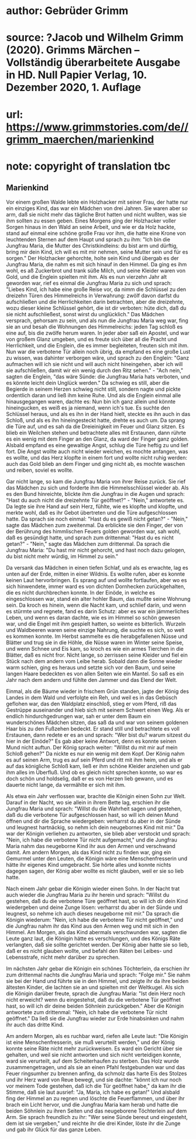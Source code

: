 # author: Gebrüder Grimm
# source: ?Jacob und Wilhelm Grimm (2020). Grimms Märchen – Vollständig überarbeitete Ausgabe in HD. Null Papier Verlag, 10. Dezember 2020, 1. Auflage
# url: https://www.grimmstories.com/de//grimm_maerchen/marienkind
# note: copyright of translation tbc

## Marienkind 

Vor einem großen Walde lebte ein Holzhacker mit seiner Frau, der hatte
nur ein einziges Kind, das war ein Mädchen von drei Jahren. Sie waren
aber so arm, daß sie nicht mehr das tägliche Brot hatten und nicht
wußten, was sie ihm sollten zu essen geben. Eines Morgens ging der
Holzhacker voller Sorgen hinaus in den Wald an seine Arbeit, und wie er
da Holz hackte, stand auf einmal eine schöne große Frau vor ihm, die
hatte eine Krone von leuchtenden Sternen auf dem Haupt und sprach zu
ihm: "Ich bin die Jungfrau Maria, die Mutter des Christkindleins: du
bist arm und dürftig, bring mir dein Kind, ich will es mit mir nehmen,
seine Mutter sein und für es sorgen." Der Holzhacker gehorchte, holte
sein Kind und übergab es der Jungfrau Maria, die nahm es mit sich hinauf
in den Himmel. Da ging es ihm wohl, es aß Zuckerbrot und trank süße
Milch, und seine Kleider waren von Gold, und die Englein spielten mit
ihm. Als es nun vierzehn Jahr alt geworden war, rief es einmal die
Jungfrau Maria zu sich und sprach: "Liebes Kind, ich habe eine große
Reise vor, da nimm die Schlüssel zu den dreizehn Türen des Himmelreichs
in Verwahrung: zwölf davon darfst du aufschließen und die Herrlichkeiten
darin betrachten, aber die dreizehnte, wozu dieser kleine Schlüssel
gehört, die ist dir verboten: hüte dich, daß du sie nicht aufschließest,
sonst wirst du unglücklich." Das Mädchen versprach, gehorsam zu sein,
und als nun die Jungfrau Maria weg war, fing sie an und besah die
Wohnungen des Himmelreichs: jeden Tag schloß es eine auf, bis die zwölfe
herum waren. In jeder aber saß ein Apostel, und war von großem Glanz
umgeben, und es freute sich über all die Pracht und Herrlichkeit, und
die Englein, die es immer begleiteten, freuten sich mit ihm. Nun war die
verbotene Tür allein noch übrig, da empfand es eine große Lust zu
wissen, was dahinter verborgen wäre, und sprach zu den Englein: "Ganz
aufmachen will ich sie nicht und will auch nicht hineingehen, aber ich
will sie aufschließen, damit wir ein wenig durch den Ritz sehen." -
"Ach nein," sagten die Englein, "das wäre Sünde: die Jungfrau Maria
hats verboten, und es könnte leicht dein Unglück werden." Da schwieg es
still, aber die Begierde in seinem Herzen schwieg nicht still, sondern
nagte und pickte ordentlich daran und ließ ihm keine Ruhe. Und als die
Englein einmal alle hinausgegangen waren, dachte es: Nun bin ich ganz
allein und könnte hineingucken, es weiß es ja niemand, wenn ich's tue.
Es suchte den Schlüssel heraus, und als es ihn in der Hand hielt,
steckte es ihn auch in das Schloß, und als es ihn hineingesteckt hatte,
drehte es auch um. Da sprang die Türe auf, und es sah da die
Dreieinigkeit im Feuer und Glanz sitzen. Es blieb ein Weilchen stehen
und betrachtete alles mit Erstaunen, dann rührte es ein wenig mit dem
Finger an den Glanz, da ward der Finger ganz golden. Alsbald empfand es
eine gewaltige Angst, schlug die Türe heftig zu und lief fort. Die Angst
wollte auch nicht wieder weichen, es mochte anfangen, was es wollte, und
das Herz klopfte in einem fort und wollte nicht ruhig werden: auch das
Gold blieb an dem Finger und ging nicht ab, es mochte waschen und
reiben, soviel es wollte.

Gar nicht lange, so kam die Jungfrau Maria von ihrer Reise zurück. Sie
rief das Mädchen zu sich und forderte ihm die Himmelsschlüssel wieder
ab. Als es den Bund hinreichte, blickte ihm die Jungfrau in die Augen
und sprach: "Hast du auch nicht die dreizehnte Tür geöffnet?" -
"Nein," antwortete es. Da legte sie ihre Hand auf sein Herz, fühlte,
wie es klopfte und klopfte, und merkte wohl, daß es ihr Gebot übertreten
und die Türe aufgeschlossen hatte. Da sprach sie noch einmal: "Hast du
es gewiß nicht getan?" - "Nein," sagte das Mädchen zum zweitenmal. Da
erblickte sie den Finger, der von der Berührung des himmlischen Feuers
golden geworden war, sah wohl, daß es gesündigt hatte, und sprach zum
drittenmal: "Hast du es nicht getan?" - "Nein," sagte das Mädchen
zum drittenmal. Da sprach die Jungfrau Maria: "Du hast mir nicht
gehorcht, und hast noch dazu gelogen, du bist nicht mehr würdig, im
Himmel zu sein."

Da versank das Mädchen in einen tiefen Schlaf, und als es erwachte, lag
es unten auf der Erde, mitten in einer Wildnis. Es wollte rufen, aber es
konnte keinen Laut hervorbringen. Es sprang auf und wollte fortlaufen,
aber wo es sich hinwendete, immer ward es von dichten Dornhecken
zurückgehalten, die es nicht durchbrechen konnte. In der Einöde, in
welche es eingeschlossen war, stand ein alter hohler Baum, das mußte
seine Wohnung sein. Da kroch es hinein, wenn die Nacht kam, und schlief
darin, und wenn es stürmte und regnete, fand es darin Schutz: aber es
war ein jämmerliches Leben, und wenn es daran dachte, wie es im Himmel
so schön gewesen war, und die Engel mit ihm gespielt hatten, so weinte
es bitterlich. Wurzeln und Waldbeeren waren seine einzige Nahrung, die
suchte es sich, so weit es kommen konnte. Im Herbst sammelte es die
herabgefallenen Nüsse und Blätter und trug sie in die Höhle, die Nüsse
waren im Winter seine Speise, und wenn Schnee und Eis kam, so kroch es
wie ein armes Tierchen in die Blätter, daß es nicht fror. Nicht lange,
so zerrissen seine Kleider und fiel ein Stück nach dem andern vom Leibe
herab. Sobald dann die Sonne wieder warm schien, ging es heraus und
setzte sich vor den Baum, und seine langen Haare bedeckten es von allen
Seiten wie ein Mantel. So saß es ein Jahr nach dem andern und fühlte den
Jammer und das Elend der Welt.

Einmal, als die Bäume wieder in frischem Grün standen, jagte der König
des Landes in dem Wald und verfolgte ein Reh, und weil es in das Gebüsch
geflohen war, das den Waldplatz einschloß, stieg er vom Pferd, riß das
Gestrüppe auseinander und hieb sich mit seinem Schwert einen Weg. Als er
endlich hindurchgedrungen war, sah er unter dem Baum ein wunderschönes
Mädchen sitzen, das saß da und war von seinem goldenen Haar bis zu den
Fußzehen bedeckt. Er stand still und betrachtete es voll Erstaunen, dann
redete er es an und sprach: "Wer bist du? warum sitzest du hier in der
Einöde?" Es gab aber keine Antwort, denn es konnte seinen Mund nicht
auftun. Der König sprach weiter: "Willst du mit mir auf mein Schloß
gehen?" Da nickte es nur ein wenig mit dem Kopf. Der König nahm es auf
seinen Arm, trug es auf sein Pferd und ritt mit ihm heim, und als er auf
das königliche Schloß kam, ließ er ihm schöne Kleider anziehen und gab
ihm alles im Überfluß. Und ob es gleich nicht sprechen konnte, so war es
doch schön und holdselig, daß er es von Herzen lieb gewann, und es
dauerte nicht lange, da vermählte er sich mit ihm.

Als etwa ein Jahr verflossen war, brachte die Königin einen Sohn zur
Welt. Darauf in der Nacht, wo sie allein in ihrem Bette lag, erschien
ihr die Jungfrau Maria und sprach: "Willst du die Wahrheit sagen und
gestehen, daß du die verbotene Tür aufgeschlossen hast, so will ich
deinen Mund öffnen und dir die Sprache wiedergeben: verharrst du aber in
der Sünde und leugnest hartnäckig, so nehm ich dein neugebornes Kind mit
mir." Da war der Königin verliehen zu antworten, sie blieb aber
verstockt und sprach: "Nein, ich habe die verbotene Tür nicht
aufgemacht," und die Jungfrau Maria nahm das neugeborne Kind ihr aus
den Armen und verschwand damit. Am andern Morgen, als das Kind nicht zu
finden war, ging ein Gemurmel unter den Leuten, die Königin wäre eine
Menschenfresserin und hätte ihr eigenes Kind umgebracht. Sie hörte alles
und konnte nichts dagegen sagen, der König aber wollte es nicht glauben,
weil er sie so lieb hatte.

Nach einem Jahr gebar die Königin wieder einen Sohn. In der Nacht trat
auch wieder die Jungfrau Maria zu ihr herein und sprach: "Willst du
gestehen, daß du die verbotene Türe geöffnet hast, so will ich dir dein
Kind wiedergeben und deine Zunge lösen: verharrst du aber in der Sünde
und leugnest, so nehme ich auch dieses neugeborne mit mir." Da sprach
die Königin wiederum: "Nein, ich habe die verbotene Tür nicht
geöffnet," und die Jungfrau nahm ihr das Kind aus den Armen weg und mit
sich in den Himmel. Am Morgen, als das Kind abermals verschwunden war,
sagten die Leute ganz laut, die Königin hätte es verschlungen, und des
Königs Räte verlangten, daß sie sollte gerichtet werden. Der König aber
hatte sie so lieb, daß er es nicht glauben wollte, und befahl den Räten
bei Leibes- und Lebensstrafe, nicht mehr darüber zu sprechen.

Im nächsten Jahr gebar die Königin ein schönes Töchterlein, da erschien
ihr zum drittenmal nachts die Jungfrau Maria und sprach: "Folge mir."
Sie nahm sie bei der Hand und führte sie in den Himmel, und zeigte ihr
da ihre beiden ältesten Kinder, die lachten sie an und spielten mit der
Weltkugel. Als sich die Königin darüber freute, sprach die Jungfrau
Maria: "Ist dein Herz noch nicht erweicht? wenn du eingestehst, daß du
die verbotene Tür geöffnet hast, so will ich dir deine beiden Söhnlein
zurückgeben." Aber die Königin antwortete zum drittenmal: "Nein, ich
habe die verbotene Tür nicht geöffnet." Da ließ sie die Jungfrau wieder
zur Erde hinabsinken und nahm ihr auch das dritte Kind.

Am andern Morgen, als es ruchbar ward, riefen alle Leute laut: "Die
Königin ist eine Menschenfresserin, sie muß verurteilt werden," und der
König konnte seine Räte nicht mehr zurückweisen. Es ward ein Gericht
über sie gehalten, und weil sie nicht antworten und sich nicht
verteidigen konnte, ward sie verurteilt, auf dem Scheiterhaufen zu
sterben. Das Holz wurde zusammengetragen, und als sie an einen Pfahl
festgebunden war und das Feuer ringsumher zu brennen anfing, da schmolz
das harte Eis des Stolzes und ihr Herz ward von Reue bewegt, und sie
dachte: "könnt ich nur noch vor meinem Tode gestehen, daß ich die Tür
geöffnet habe," da kam ihr die Stimme, daß sie laut ausrief: "Ja,
Maria, ich habe es getan!" Und alsbald fing der Himmel an zu regnen und
löschte die Feuerflammen, und über ihr brach ein Licht hervor, und die
Jungfrau Maria kam herab und hatte die beiden Söhnlein zu ihren Seiten
und das neugeborene Töchterlein auf dem Arm. Sie sprach freundlich zu
ihr: "Wer seine Sünde bereut und eingesteht, dem ist sie vergeben,"
und reichte ihr die drei Kinder, löste ihr die Zunge und gab ihr Glück
für das ganze Leben.
